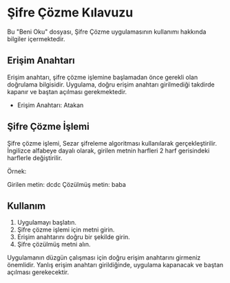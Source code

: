 # Şifre Çözme Kılavuzu

Bu "Beni Oku" dosyası, Şifre Çözme uygulamasının kullanımı hakkında bilgiler içermektedir.

## Erişim Anahtarı

Erişim anahtarı, şifre çözme işlemine başlamadan önce gerekli olan doğrulama bilgisidir. Uygulama, doğru erişim anahtarı girilmediği takdirde kapanır ve baştan açılması gerekmektedir.

- Erişim Anahtarı: Atakan

## Şifre Çözme İşlemi

Şifre çözme işlemi, Sezar şifreleme algoritması kullanılarak gerçekleştirilir. İngilizce alfabeye dayalı olarak, girilen metnin harfleri 2 harf gerisindeki harflerle değiştirilir.

Örnek:

Girilen metin: dcdc
Çözülmüş metin: baba

## Kullanım

1. Uygulamayı başlatın.
2. Şifre çözme işlemi için metni girin.
3. Erişim anahtarını doğru bir şekilde girin.
4. Şifre çözülmüş metni alın.

Uygulamanın düzgün çalışması için doğru erişim anahtarını girmeniz önemlidir. Yanlış erişim anahtarı girildiğinde, uygulama kapanacak ve baştan açılması gerekecektir.
